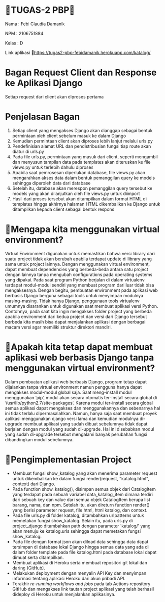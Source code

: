 # 📑TUGAS-2 PBP📑
Nama  : Febi Claudia Damanik

NPM   : 2106751884

Kelas : D

Link aplikasi 🔗https://tugas2-pbp-febidamanik.herokuapp.com/katalog/

# Bagan Request Client dan Response ke Aplikasi Django 


Setiap request dari client akan diproses pertama
# Penjelasan Bagan
1. Setiap client yang mengakses Django akan dianggap sebagai bentuk permintaan oleh client sebelum masuk ke dalam Django
2. Kemudian permintaan client akan diproses lebih lanjut melalui urls.py
3. Pendefinisian alamat URL dan pendistribusian fungsi tiap route akan diatur di urls.py
4. Pada file urls.py, permintaan yang masuk dari client, seperti mengambil dan menyusun tampilan data pada templates akan diteruskan ke file views.py untuk terlebih dahulu diproses
5. Apabila saat pemrosesan diperlukan database, file views.py akan mengarahkan akses data dalam bentuk pemanggilan query ke models sehingga diperoleh data dari database
6. Setelah itu, database akan merespon pemanggilan query tersebut ke models yang akan dilanjutkan oleh file views.py untuk diimport
7. Hasil dari proses tersebut akan ditampilkan dalam format HTML di templates hingga akhirnya halaman HTML dikembalikan ke Django untuk ditampilkan kepada client sebagai bentuk respons

# 📌Mengapa kita menggunakan virtual environment?
Virtual Environment digunakan untuk memastikan bahwa versi library dari suatu project tidak akan berubah apabila terdapat update di library yang sama untuk project lainnya. Dengan menggunakan virtual environment, dapat membuat dependencies yang berbeda-beda antara satu project dengan lainnya tanpa mengubah configurations pada operating systems yang dipakai. Pada saat program Python berjalan di dalam virtualenv terdapat modul-modul sendiri yang membuat program dari luar tidak bisa mengaksesnya. Dengan begitu, pembuatan environment pada aplikasi web berbasis Django berguna sebagai tools untuk menyimpan modulnya masing-masing. Tidak hanya Django, penggunaan tools virtualenv umumnya disarankan untuk digunakan saat membuat aplikasi versi Python. Contohnya, pada saat kita ingin mengakses folder project yang berbeda apabila environment dari kedua project dan versi dari Django tersebut berbeda kita masih bisa dapat menjalankan aplikasi dengan berbagai macam versi agar memiliki struktur direktori mandiri.


# 📌Apakah kita tetap dapat membuat aplikasi web berbasis Django tanpa menggunakan virtual environment?
Dalam pembuatan aplikasi web berbasis Django, program tetap dapat dijalankan tanpa virtual environment namun pengguna hanya dapat mengakses modul-modul global saja. Saat meng-install modul menggunakan ‘pip’, modul akan secara otomatis ter-install secara global di ‘/usr/lib/python2.7/site-packages’. Karena modul ter-install secara global semua aplikasi dapat mengakses dan menggunakannya dan sebenarnya hal ini tidak terlalu dipermasalahkan. Namun, hanya saja saat membuat proyek aplikasi menggunakan django versi lama dan kemudian modulnya di-upgrade membuat aplikasi yang sudah dibuat sebelumnya tidak dapat berjalan dengan modul yang sudah di-upgrade. Hal ini disebabkan modul yang sudah di-upgrade tersebut mengalami banyak perubahan fungsi dibandingkan modul sebelumnya.

# 📌Pengimplementasian Project
- Membuat fungsi show_katalog yang akan menerima parameter request untuk dikembalikan ke dalam fungsi render(request, "katalog.html", context) dari Django. 
- Pada function show_katalog(), disimpan semua objek dari CatalogItem yang terdapat pada sebuah variabel data_katalog_item dimana terdiri dari sebuah key dan value dari semua objek CatalogItem berupa list barang, nama, dan npm. Setelah itu, akan direturn function render() yang berisi parameter request, file html, html katalog, dan context.
- Pada file urls.py di folder katalog, ditambahkan urlpatterns untuk memetakan fungsi show_katalog. Selain itu, pada urls.py di project_django ditambahkan path dengan parameter 'katalog/' yang akan menuju ke katalog.urls sehingga dapat memetakan fungsi show_katalog.
- Pada file dengan format json akan diload data sehingga data dapat tersimpan di database lokal Django hingga semua data yang ada di dalam folder template pada file katalog.html pada database lokal dapat dimuat serta ditampilkan.
- Membuat aplikasi di Heroku serta membuat repositori git lokal dan daring (GitHub).
- Melakukan deployment dengan menyalin API Key dan menyimpan informasi tentang aplikasi Heroku dari akun pribadi API.
- Terakhir _re-running workflows and jobs_ pada tab Actions repository GitHub dan mengakses link tautan project aplikasi yang telah berhasil dideploy di Heroku untuk menjalankan aplikasinya.
